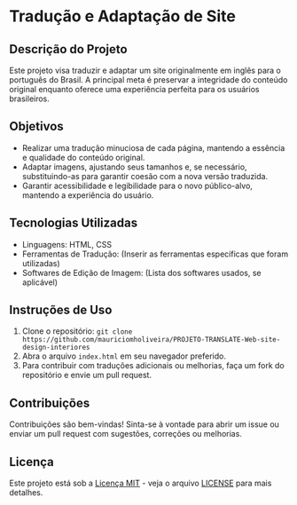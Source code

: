 # Tradução e Adaptação de Site

## Descrição do Projeto

Este projeto visa traduzir e adaptar um site originalmente em inglês para o português do Brasil. A principal meta é preservar a integridade do conteúdo original enquanto oferece uma experiência perfeita para os usuários brasileiros. 

## Objetivos

- Realizar uma tradução minuciosa de cada página, mantendo a essência e qualidade do conteúdo original.
- Adaptar imagens, ajustando seus tamanhos e, se necessário, substituindo-as para garantir coesão com a nova versão traduzida.
- Garantir acessibilidade e legibilidade para o novo público-alvo, mantendo a experiência do usuário.

## Tecnologias Utilizadas

- Linguagens: HTML, CSS
- Ferramentas de Tradução: (Inserir as ferramentas específicas que foram utilizadas)
- Softwares de Edição de Imagem: (Lista dos softwares usados, se aplicável)

## Instruções de Uso

1. Clone o repositório: `git clone https://github.com/mauriciomholiveira/PROJETO-TRANSLATE-Web-site-design-interiores`
2. Abra o arquivo `index.html` em seu navegador preferido.
3. Para contribuir com traduções adicionais ou melhorias, faça um fork do repositório e envie um pull request.

## Contribuições

Contribuições são bem-vindas! Sinta-se à vontade para abrir um issue ou enviar um pull request com sugestões, correções ou melhorias.



## Licença

Este projeto está sob a [Licença MIT](https://opensource.org/licenses/MIT) - veja o arquivo [LICENSE](LICENSE) para mais detalhes.
